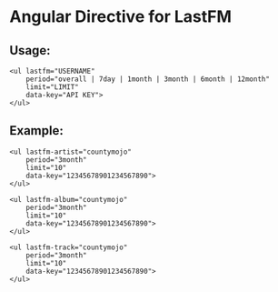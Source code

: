 Angular Directive for LastFM
====================

Usage:
---------------------
	<ul lastfm="USERNAME" 
		period="overall | 7day | 1month | 3month | 6month | 12month" 
		limit="LIMIT" 
		data-key="API KEY">
	</ul>
    
Example:
---------------------
	<ul lastfm-artist="countymojo" 
		period="3month" 
		limit="10" 
		data-key="12345678901234567890">
	</ul>

	<ul lastfm-album="countymojo" 
		period="3month" 
		limit="10" 
		data-key="12345678901234567890">
	</ul>

	<ul lastfm-track="countymojo" 
		period="3month" 
		limit="10" 
		data-key="12345678901234567890">
	</ul>